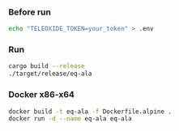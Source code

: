 ### Before run
```bash
echo "TELEOXIDE_TOKEN=your_token" > .env
```

### Run
```bash
cargo build --release
./target/release/eq-ala
```

### Docker x86-x64
```bash
docker build -t eq-ala -f Dockerfile.alpine . 
docker run -d --name eq-ala eq-ala
```